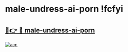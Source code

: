 # male-undress-ai-porn !fcfyi

# <h2><a href="https://pnh1i7.esa.edu.pl?title=male-undress-ai-porn&ref=fcfyi">🔗👉 🔴 male-undress-ai-porn</a></h2>

[![acn](https://github.com/user-attachments/assets/0f9c940e-d8b0-45ae-aac7-cd30a18b3e1c)](https://pnh1i7.esa.edu.pl?title=male-undress-ai-porn&ref=fcfyi)

